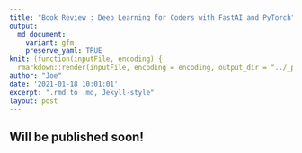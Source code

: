 ```yaml
---
title: "Book Review : Deep Learning for Coders with FastAI and PyTorch"
output:
  md_document:
    variant: gfm
    preserve_yaml: TRUE
knit: (function(inputFile, encoding) {
  rmarkdown::render(inputFile, encoding = encoding, output_dir = "../_posts") })
author: "Joe"
date: '2021-01-18 10:01:01'
excerpt: ".rmd to .md, Jekyll-style"
layout: post
---
```


## Will be published soon!
